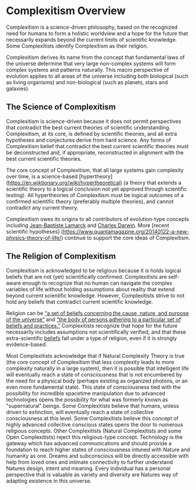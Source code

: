 # Complexitism Overview

Complexitism is a science-driven philosophy, based on the recognized need for humans to form a holistic worldview and a hope for the future that necessarily expands beyond the current limits of scientific knowledge.  Some Complexitists identify Complexitism as their religion.

Complexitism derives its name from the concept that fundamental laws of the universe determine that very large non-complex systems will form complex systems and patterns naturally.  This macro perspective of evolution applies to all areas of the universe including both biological (such as living organisms) and non-biological (such as planets, stars and galaxies).


## The Science of Complexitism

Complexitism is science-driven because it does not permit perspectives that contradict the best current theories of scientific understanding.  Complexitism, at its core, is defined by scientific theories, and all extra hypotheses and conjectures derive from hard science.  Any forms of Complexitism belief that contradict the best current scientific theories must be deconstructed and, if appropriate, reconstructed in alignment with the best current scientific theories.

The core concept of Complexitism, that all large systems gain complexity over time, is a science-based [hypertheory] (https://en.wiktionary.org/wiki/hypertheoretical) (a theory that extends a scientific theory to a logical conclusion not yet approved through scientific testing).  All hypertheories of Complexitism must be logical outcomes of a confirmed scientific theory (preferably multiple theories), and cannot contradict any current theory.

Complexitism owes its origins to all contributors of evolution-type concepts including [Jean-Baptiste Lamarck](https://en.wikipedia.org/wiki/Lamarckism) and [Charles Darwin](https://en.wikipedia.org/wiki/On_the_Origin_of_Species). More [recent scientific hypotheses] (https://www.quantamagazine.org/20140122-a-new-physics-theory-of-life/) continue to support the core ideas of Complexitism.

## The Religion of Complexitism

Complexitism is acknowledged to be religious because it is holds logical beliefs that are not (yet) scientifically confirmed.  Complexitists are self-aware enough to recognize that no human can navigate the complex variables of life without holding assumptions about reality that extend beyond current scientific knowledge.  However, Complexitists strive to not hold any beliefs that contradict current scientific knowledge.  

Religion can be [“a set of beliefs concerning the cause, nature, and purpose of the universe”](http://www.dictionary.com/browse/religion) and [“the body of persons adhering to a particular set of beliefs and practices.”](http://www.dictionary.com/browse/religion)  Complexitists recognize that hope for the future necessarily includes assumptions not scientifically verified, and that these extra-scientific [beliefs](http://www.merriam-webster.com/dictionary/belief) fall under a type of religion, even if it is strongly evidence-based.

Most Complexitists acknowledge that if Natural Complexity Theory is true (the core concept of Complexitism that less complexity leads to more complexity naturally in a large system), then it is possible that intelligent life will eventually reach a state of consciousness that is not encumbered by the need for a physical body (perhaps existing as organized photons, or an even more fundamental state).  This state of consciousness tied with the possibility for incredible spacetime manipulation due to advanced technologies opens the possibility for what was formerly known as "supernatural" beings.  Some Complexitists believe that humans, unless driven to extinction, will eventually reach a state of collective consciousness at this level.  Some Complexitists believe this concept of highly advanced collective conscious states opens the door to numerous religious concepts.  Other Complexitists (Natural Complexitists and some Open Complexitists) reject this religious-type concept. Technology is the gateway which has advanced communications and should provide a foundation to reach higher states of consciousness intuned with Nature and humanity as one. Dreams and subconscious will be directly accessible with help from loved ones and intimate connectivity to further understand Natures design, intent and meaning. Every individual has a personal perspective that is valuable as variety and diversity are Natures way of adapting existence in this universe. 


